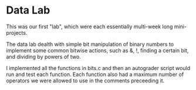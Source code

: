 # Data Lab

This was our first "lab", which were each essentially multi-week long mini-projects.

The data lab dealth with simple bit manipulation of binary numbers to implement some common bitwise actions, such as &, !, finding a certain bit, and dividing by powers of two.

I implemented all the functions in bits.c and then an autograder script would run and test each function. Each function also had a maximum number of operators we were allowed to use in the comments preceeding it.
